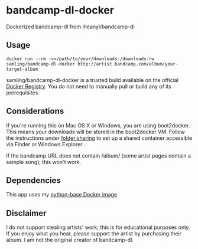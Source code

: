 bandcamp-dl-docker
==================

Dockerized bandcamp-dl from iheanyi/bandcamp-dl

## Usage

`docker run --rm -v=/path/to/your/downloads:/downloads:rw samling/bandcamp-dl-docker http://artist.bandcamp.com/album/your-target-album`

samling/bandcamp-dl-docker is a trusted build available on the official [Docker Registry](https://registry.hub.docker.com/u/samling/bandcamp-dl-docker/). You do not need to manually pull or build any of its prerequisites.

## Considerations

If you're running this on Mac OS X or Windows, you are using boot2docker. This means your downloads will be stored in the boot2docker VM. Follow the instructions under [folder sharing](https://github.com/boot2docker/boot2docker) to set up a shared container accessible via Finder or Windows Explorer .

If the bandcamp URL does not contain /album/ (some artist pages contain a sample song), this won't work.

## Dependencies

This app uses my [python-base Docker image](https://github.com/samling/python-base)

## Disclaimer

I do not support stealing artists' work; this is for educational purposes only. If you enjoy what you hear, please support the artist by purchasing their album. I am not the original creator of bandcamp-dl.
